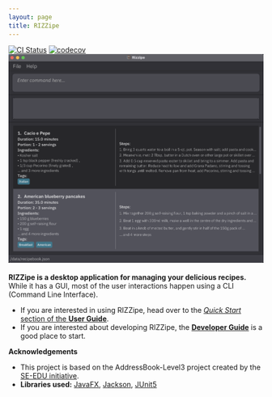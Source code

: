 ```yaml
---
layout: page
title: RIZZipe
---
```


[![CI Status](https://github.com/AY2223S2-CS2103T-T13-2/tp/actions/workflows/gradle.yml/badge.svg)](https://github.com/AY2223S2-CS2103T-T13-2/tp/actions)
[![codecov](https://codecov.io/gh/AY2223S2-CS2103T-T13-2/tp/branch/master/graph/badge.svg?token=7VWU83CQOT)](https://codecov.io/gh/AY2223S2-CS2103T-T13-2/tp)  
![Rizzipe App Screenshot](images/RizzipeAppScreenshot.png)  
<br>
**RIZZipe is a desktop application for managing your delicious recipes.** While it has a GUI, most of the user interactions happen using a CLI (Command Line Interface).

* If you are interested in using RIZZipe, head over to the [_Quick Start_ section of the **User Guide**](UserGuide.html#quick-start).
* If you are interested about developing RIZZipe, the [**Developer Guide**](DeveloperGuide.html) is a good place to start.


**Acknowledgements**

* This project is based on the AddressBook-Level3 project created by the [SE-EDU initiative](https://se-education.org).
* **Libraries used:** [JavaFX](https://openjfx.io/), [Jackson](https://github.com/FasterXML/jackson), [JUnit5](https://github.com/junit-team/junit5)
